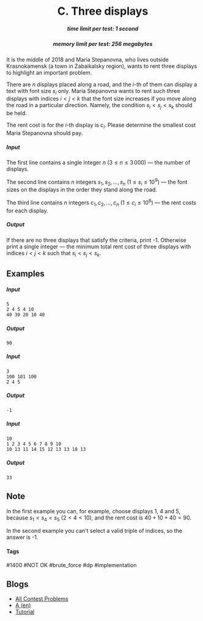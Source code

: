 <h1 style='text-align: center;'> C. Three displays</h1>

<h5 style='text-align: center;'>time limit per test: 1 second</h5>
<h5 style='text-align: center;'>memory limit per test: 256 megabytes</h5>

It is the middle of 2018 and Maria Stepanovna, who lives outside Krasnokamensk (a town in Zabaikalsky region), wants to rent three displays to highlight an important problem.

There are $n$ displays placed along a road, and the $i$-th of them can display a text with font size $s_i$ only. Maria Stepanovna wants to rent such three displays with indices $i < j < k$ that the font size increases if you move along the road in a particular direction. Namely, the condition $s_i < s_j < s_k$ should be held.

The rent cost is for the $i$-th display is $c_i$. Please determine the smallest cost Maria Stepanovna should pay.

##### Input

The first line contains a single integer $n$ ($3 \le n \le 3\,000$) — the number of displays.

The second line contains $n$ integers $s_1, s_2, \ldots, s_n$ ($1 \le s_i \le 10^9$) — the font sizes on the displays in the order they stand along the road.

The third line contains $n$ integers $c_1, c_2, \ldots, c_n$ ($1 \le c_i \le 10^8$) — the rent costs for each display.

##### Output

If there are no three displays that satisfy the criteria, print -1. Otherwise print a single integer — the minimum total rent cost of three displays with indices $i < j < k$ such that $s_i < s_j < s_k$.

## Examples

##### Input


```text
5  
2 4 5 4 10  
40 30 20 10 40  

```
##### Output


```text
90  

```
##### Input


```text
3  
100 101 100  
2 4 5  

```
##### Output


```text
-1  

```
##### Input


```text
10  
1 2 3 4 5 6 7 8 9 10  
10 13 11 14 15 12 13 13 18 13  

```
##### Output


```text
33  

```
## Note

In the first example you can, for example, choose displays $1$, $4$ and $5$, because $s_1 < s_4 < s_5$ ($2 < 4 < 10$), and the rent cost is $40 + 10 + 40 = 90$.

In the second example you can't select a valid triple of indices, so the answer is -1.



#### Tags 

#1400 #NOT OK #brute_force #dp #implementation 

## Blogs
- [All Contest Problems](../Codeforces_Round_485_(Div._2).md)
- [A (en)](../blogs/A_(en).md)
- [Tutorial](../blogs/Tutorial.md)
